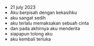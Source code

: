 - 21 july 2023
- Aku berpisah dengan kekasihku
- aku sangat sedih
- aku terlalu memaksakan sebuah cinta
- dan pada akhirnya aku menderita
- siapapun tolong aku
- aku kembali terluka

<!---
Vlntineeee/Vlntineeee is a ✨ special ✨ repository because its `README.md` (this file) appears on your GitHub profile.
You can click the Preview link to take a look at your changes.
--->
